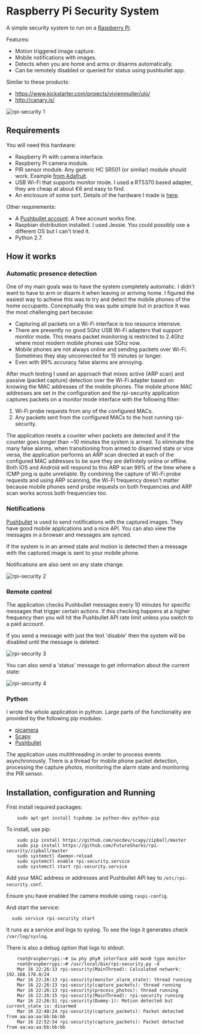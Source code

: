 # Raspberry Pi Security System

A simple security system to run on a [Raspberry Pi](https://www.raspberrypi.org/).

Features:
  - Motion triggered image capture.
  - Mobile notifications with images.
  - Detects when you are home and arms or disarms automatically.
  - Can be remotely disabled or queried for status using pushbullet app.

Similar to these products:

  - https://www.kickstarter.com/projects/vivienmuller/ulo/
  - http://canary.is/

![rpi-security 1](../master/images/rpi-security-1.jpg?raw=true)

## Requirements

You will need this hardware:
  - Raspberry Pi with camera interface.
  - Raspberry Pi camera module.
  - PIR sensor module. Any generic HC SR501 (or similar) module should work. Example [from Adafruit](https://www.adafruit.com/products/189).
  - USB Wi-Fi that supports monitor mode. I used a RT5370 based adapter, they are cheap at about €6 and easy to find.
  - An enclosure of some sort. Details of the hardware I made is [here](hardware).

Other requirements:
  - A [Pushbullet account](https://www.pushbullet.com). A free account works fine.
  - Raspbian distribution installed. I used Jessie. You could possibly use a different OS but I can't tried it.
  - Python 2.7.

## How it works

### Automatic presence detection

One of my main goals was to have the system completely automatic. I didn't want to have to arm or disarm it when leaving or arriving home. I figured the easiest way to achieve this was to try and detect the mobile phones of the home occupants. Conceptually this was quite simple but in practice it was the most challenging part because:
  - Capturing all packets on a Wi-Fi interface is too resource intensive.
  - There are presently no good 5Ghz USB Wi-Fi adapters that support monitor mode. This means packet monitoring is restricted to 2.4Ghz where most modern mobile phones use 5Ghz now.
  - Mobile phones are not always online and sending packets over Wi-Fi. Sometimes they stay unconnected for 15 minutes or longer.
  - Even with 99% accuracy false alarms are annoying.

After much testing I used an approach that mixes active (ARP scan) and passive (packet capture) detection over the Wi-Fi adapter based on knowing the MAC addresses of the mobile phones. The mobile phone MAC addresses are set in the configuration and the rpi-security application captures packets on a monitor mode interface with the following filter:
1. Wi-Fi probe requests from any of the configured MACs.
2. Any packets sent from the configured MACs to the host running rpi-security.

The application resets a counter when packets are detected and if the counter goes longer than ~10 minutes the system is armed. To eliminate the many false alarms, when transitioning from armed to disarmed state or vice versa, the application performs an ARP scan directed at each of the configured MAC addresses to be sure they are definitely online or offline. Both iOS and Android will respond to this ARP scan 99% of the time where a ICMP ping is quite unreliable. By combining the capture of Wi-Fi probe requests and using ARP scanning, the Wi-Fi frequency doesn't matter because mobile phones send probe requests on both frequencies and ARP scan works across both frequencies too.

### Notifications

[Pushbullet](https://www.pushbullet.com/) is used to send notifications with the captured images. They have good mobile applications and a nice API. You can also view the messages in a browser and messages are synced.

If the system is in an armed state and motion is detected then a message with the captured image is sent to your mobile phone.

Notifications are also sent on any state change.

![rpi-security 2](../master/images/rpi-security-notification.png?raw=true)

### Remote control

The application checks Pushbullet messages every 10 minutes for specific messages that trigger certain actions. If this checking happens at a higher frequency then you will hit the Pushbullet API rate limit unless you switch to a paid account.

If you send a message with just the text 'disable' then the system will be disabled until the message is deleted:

![rpi-security 3](../master/images/rpi-security-disable-message.png?raw=true)


You can also send a 'status' message to get information about the current state:

![rpi-security 4](../master/images/rpi-security-status-message.png?raw=true)

### Python

I wrote the whole application in python. Large parts of the functionality are provided by the following pip modules:
  - [picamera](https://github.com/waveform80/picamera)
  - [Scapy](http://www.secdev.org/projects/scapy/)
  - [Pushbullet](https://github.com/randomchars/pushbullet.py)

The application uses multithreading in order to process events asynchronously. There is a thread for mobile phone packet detection, processing the capture photos, monitoring the alarm state and monitoring the PIR sensor.

## Installation, configuration and Running

First install required packages:

        sudo apt-get install tcpdump iw python-dev python-pip

To install, use pip:

        sudo pip install https://github.com/secdev/scapy/zipball/master
        sudo pip install https://github.com/FutureSharks/rpi-security/zipball/master
        sudo systemctl daemon-reload
        sudo systemctl enable rpi-security.service
        sudo systemctl start rpi-security.service

Add your MAC address or addresses and Pushbullet API key to ``/etc/rpi-security.conf``.

Ensure you have enabled the camera module using ``raspi-config``.

And start the service:

      sudo service rpi-security start

It runs as a service and logs to syslog. To see the logs it generates check ``/var/log/syslog``.

There is also a debug option that logs to stdout:

        root@raspberrypi:~# iw phy phy0 interface add mon0 type monitor
        root@raspberrypi:~# /usr/local/bin/rpi-security.py -d
        Mar 16 22:26:13 rpi-security(MainThread): Calculated network: 192.168.178.0/24
        Mar 16 22:26:13 rpi-security(monitor_alarm_state): thread running
        Mar 16 22:26:13 rpi-security(capture_packets): thread running
        Mar 16 22:26:13 rpi-security(process_photos): thread running
        Mar 16 22:26:15 rpi-security(MainThread): rpi-security running
        Mar 16 22:26:51 rpi-security(Dummy-1): Motion detected but current_state is: disarmed
        Mar 16 22:48:24 rpi-security(capture_packets): Packet detected from aa:aa:aa:bb:bb:bb
        Mar 16 22:52:54 rpi-security(capture_packets): Packet detected from aa:aa:aa:bb:bb:bb
